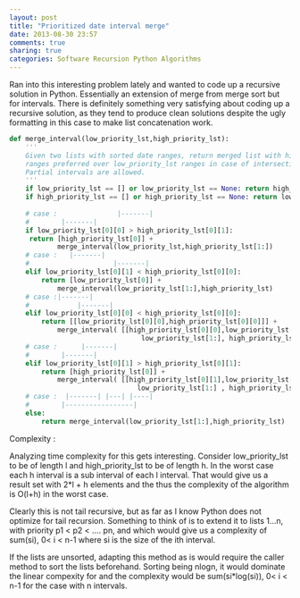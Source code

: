 ```yaml
---
layout: post
title: "Prioritized date interval merge"
date: 2013-08-30 23:57
comments: true
sharing: true
categories: Software Recursion Python Algorithms
---
```


Ran into this interesting problem lately and wanted to code up a recursive solution in Python. Essentially an extension of merge from merge sort but for intervals. There is definitely something very satisfying about coding up a recursive solution, as they tend to produce clean solutions despite the ugly formatting in this case to make list concatenation work.

``` python Merge date intervals by priority https://github.com/avidas/Code_snippets/blob/master/merge_interval.py Source
def merge_interval(low_priority_lst,high_priority_lst):
	'''
	Given two lists with sorted date ranges, return merged list with high_priority_lst 
	ranges preferred over low_priority_lst ranges in case of intersection.
	Partial intervals are allowed.
	'''
	if low_priority_lst == [] or low_priority_lst == None: return high_priority_lst
	if high_priority_lst == [] or high_priority_lst == None: return low_priority_lst
	
	# case :               |-------|
	#        |-------|            
	if low_priority_lst[0][0] > high_priority_lst[0][1]:
	 return [high_priority_lst[0]] + 
	 		merge_interval(low_priority_lst,high_priority_lst[1:])
	# case :   |-------|
	#                     |-------|  	 
	elif low_priority_lst[0][1] < high_priority_lst[0][0]:
		return [low_priority_lst[0]] + 
			merge_interval(low_priority_lst[1:],high_priority_lst)
	# case :|-------|
	#            |-------|  
	elif low_priority_lst[0][0] < high_priority_lst[0][0]:
		return [[low_priority_lst[0][0],high_priority_lst[0][0]]] + 
			merge_interval( [[high_priority_lst[0][0],low_priority_lst[0][1]]] +
								 low_priority_lst[1:], high_priority_lst)
	# case :      |-------|
	#        |-------|  
	elif low_priority_lst[0][1] > high_priority_lst[0][1]:
		return [high_priority_lst[0]] + 
			merge_interval( [[high_priority_lst[0][1],low_priority_lst[0][1]]] +
								low_priority_lst[1:] , high_priority_lst[1:])
	# case :  |-------| |---| |----|
	#        |-----------------| 
	else:
		return merge_interval(low_priority_lst[1:],high_priority_lst)
```

Complexity :

<!--more-->

Analyzing time complexity for this gets interesting. Consider low_priority_lst to be of length l and high_priority_lst to be of length h. In the worst case each h interval is a sub interval of each l interval. That would give us a result set with 2*l + h elements and the thus the complexity of the algorithm is O(l+h) in the worst case. 

Clearly this is not tail recursive, but as far as I know Python does not optimize for tail recursion. Something to think of is to extend it to lists 1...n, with priority p1 < p2 < .... pn, and which would give us a complexity of sum(si), 0< i < n-1 where si is the size of the ith interval. 

If the lists are unsorted, adapting this method as is would require the caller method to sort the lists beforehand. Sorting being nlogn, it would dominate the linear compexity for and the complexity would be sum(si*log(si)), 0< i < n-1 for the case with n intervals.